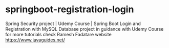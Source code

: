 # springboot-registration-login
Spring Security project | Udemy Course | Spring Boot Login and Registration with MySQL Database
project in guidance with Udemy Course
for more tutorials check Ramesh Fadatare website
https://www.javaguides.net/
